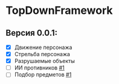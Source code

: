 # TopDownFramework
## Версия 0.0.1:
  * [x] Движение персонажа
  * [x] Стрельба персонажа
  * [x] Разрушаемые объекты
  * [ ] ИИ противников [#1](https://github.com/Kutsoloshchenko/TopDownFramework/issues/1)
  * [ ] Подбор предметов [#1](https://github.com/Kutsoloshchenko/TopDownFramework/issues/2)
